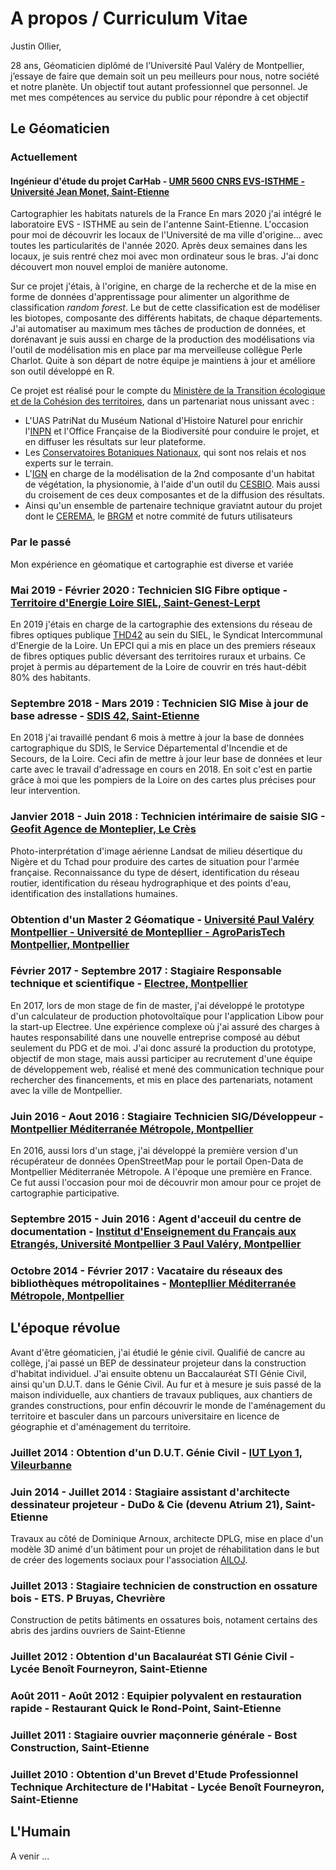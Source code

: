 # A propos / Curriculum Vitae
Justin Ollier,

28 ans, Géomaticien diplômé de l’Université Paul Valéry de Montpellier, j’essaye de faire que demain soit un peu meilleurs pour nous, notre société et notre planète. Un objectif tout autant professionnel que personnel. Je met mes compétences au service du public pour répondre à cet objectif

## Le Géomaticien
### Actuellement
#### Ingénieur d'étude du projet CarHab - [UMR 5600 CNRS EVS-ISTHME - Université Jean Monet, Saint-Etienne](https://www.univ-st-etienne.fr/fr/evs-isthme.html)
Cartographier les habitats naturels de la France
En mars 2020 j'ai intégré le laboratoire EVS - ISTHME au sein de l'antenne Saint-Etienne. L'occasion pour moi de découvrir les locaux de l'Université de ma ville d'origine... avec toutes les particularités de l'année 2020. Après deux semaines dans les locaux, je suis rentré chez moi avec mon ordinateur sous le bras. J'ai donc découvert mon nouvel emploi de manière autonome.

Sur ce projet j'étais, à l'origine, en charge de la recherche et de la mise en forme de données d'apprentissage pour alimenter un algorithme de classification *random forest*. Le but de cette classification est de modéliser les biotopes, composante des différents habitats, de chaque départements.
J'ai automatiser au maximum mes tâches de production de données, et dorénavant je suis aussi en charge de la production des modélisations via l'outil de modélisation mis en place par ma merveilleuse collègue Perle Charlot. Quite à son départ de notre équipe je maintiens à jour et améliore son outil développé en R.

Ce projet est réalisé pour le compte du [Ministère de la Transition écologique et de la Cohésion des territoires](https://www.ecologie.gouv.fr/), dans un partenariat nous unissant avec : 
- L'UAS PatriNat du Muséum National d'Histoire Naturel pour enrichir l'[INPN](https://inpn.mnhn.fr/programme/carhab) et l'Office Française de la Biodiversité pour conduire le projet, et en diffuser les résultats sur leur plateforme.
- Les [Conservatoires Botaniques Nationaux](https://fcbn.fr/), qui sont nos relais et nos experts sur le terrain.
- L'[IGN](https://www.ign.fr/institut/nos-domaines-dintervention/biodiversite) en charge de la modélisation de la 2nd composante d'un habitat de végétation, la physionomie, à l'aide d'un outil du [CESBIO](https://www.cesbio.cnrs.fr/outils/iota2/). Mais aussi du croisement de ces deux composantes et de la diffusion des résultats.
- Ainsi qu'un ensemble de partenaire technique graviatnt autour du projet dont le [CEREMA](https://www.cerema.fr/fr/centre-ressources/newsletters/signture/signture-69-artificialisation-sols-sa-mesure/carhab-outil-au-service-politiques-publiques), le [BRGM](https://www.brgm.fr/fr) et notre commité de futurs utilisateurs

### Par le passé

Mon expérience en géomatique et cartographie est diverse et variée

### Mai 2019 - Février 2020 : Technicien SIG Fibre optique - [Territoire d'Energie Loire SIEL, Saint-Genest-Lerpt](https://www.te42.fr/fr/) 
En 2019 j'étais en charge de la cartographie des extensions du réseau de fibres optiques publique [THD42](https://www.thd42.fr/) au sein du SIEL, le Syndicat Intercommunal d'Energie de la Loire. Un EPCI qui a mis en place un des premiers réseaux de fibres optiques public déversant des territoires ruraux et urbains. Ce projet à permis au département de la Loire de couvrir en trés haut-débit 80% des habitants.

### Septembre 2018 - Mars 2019 : Technicien SIG Mise à jour de base adresse - [SDIS 42, Saint-Etienne](https://www.sdis42.fr/)
En 2018 j'ai travaillé pendant 6 mois à mettre à jour la base de données cartographique du SDIS, le Service Départemental d'Incendie et de Secours, de la Loire. Ceci afin de mettre à jour leur base de données et leur carte avec le travail d'adressage en cours en 2018. En soit c'est en partie grâce à moi que les pompiers de la Loire on des cartes plus précises pour leur intervention.

### Janvier 2018 - Juin 2018 : Technicien intérimaire de saisie SIG - [Geofit Agence de Monteplier, Le Crès](https://geofit.fr/)
Photo-interprétation d'image aérienne Landsat de milieu désertique du Nigère et du Tchad pour produire des cartes de situation pour l'armée française. Reconnaissance du type de désert, identification du réseau routier, identification du réseau hydrographique et des points d'eau, identification des installations humaines.

### Obtention d'un Master 2 Géomatique - [Université Paul Valéry Montpellier - Université de Montepllier - AgroParisTech Montpellier, Montpellier](https://www.univ-montp3.fr/fr/formations/offre-de-formation/master-lmd-XB/sciences-humaines-et-sociales-SHS/master-2-geomatique-hnd96blb.html)

### Février 2017 - Septembre 2017 : Stagiaire Responsable technique et scientifique - [Electree, Montpellier](https://www.libow.fr/)
En 2017, lors de mon stage de fin de master, j'ai développé le prototype d'un calculateur de production photovoltaïque pour l'application Libow pour la start-up Electree. Une expérience complexe où j'ai assuré des charges à hautes responsabilité dans une nouvelle entreprise composé au début seulement du PDG et de moi. J'ai donc assuré la production du prototype, objectif de mon stage, mais aussi participer au recrutement d'une équipe de développement web, réalisé et mené des communication technique pour rechercher des financements, et mis en place des partenariats, notament avec la ville de Montpellier.

### Juin 2016 - Aout 2016 : Stagiaire Technicien SIG/Développeur - [Montpellier Méditerranée Métropole, Montpellier](https://data.montpellier3m.fr/)
En 2016, aussi lors d'un stage, j'ai développé la première version d'un récupérateur de données OpenStreetMap pour le portail Open-Data de Montpellier Méditerranée Métropole. A l'époque une première en France. Ce fut aussi l'occasion pour moi de découvrir mon amour pour ce projet de cartographie participative.

### Septembre 2015 - Juin 2016 : Agent d'acceuil du centre de documentation - [Institut d'Enseignement du Français aux Etrangés, Université Montpellier 3 Paul Valéry, Montpellier](https://www.univ-montp3.fr/fr/iefe)

### Octobre 2014 - Février 2017 : Vacataire du réseaux des bibliothèques métropolitaines - [Montepllier Méditerranée Métropole, Montpellier](https://mediatheques.montpellier3m.fr/)

## L'époque révolue 
Avant d'être géomaticien, j'ai étudié le génie civil. Qualifié de cancre au collège, j'ai passé un BEP de dessinateur projeteur dans la construction d'habitat individuel. J'ai ensuite obtenu un Baccalauréat STI Génie Civil, ainsi qu'un D.U.T. dans le Génie Civil. Au fur et à mesure je suis passé de la maison individuelle, aux chantiers de travaux publiques, aux chantiers de grandes constructions, pour enfin découvrir le monde de l'aménagement du territoire et basculer dans un parcours universitaire en licence de géographie et d'aménagement du territoire.

### Juillet 2014 : Obtention d'un D.U.T. Génie Civil - [IUT Lyon 1, Vileurbanne](https://iut.univ-lyon1.fr/formation/offre-de-formations/gccd/dut-genie-civil-construction-durable)

### Juin 2014 - Juillet 2014 : Stagiaire assistant d'architecte dessinateur projeteur - DuDo & Cie (devenu Atrium 21), Saint-Etienne
Travaux au côté de Dominique Arnoux, architecte DPLG, mise en place d'un modèle 3D animé d'un bâtiment pour un projet de réhabilitation dans le but de créer des logements sociaux pour l'association [AILOJ](http://www.ailoj.fr/).

### Juillet 2013 : Stagiaire technicien de construction en ossature bois - ETS. P Bruyas, Chevrière
Construction de petits bâtiments en ossatures bois, notament certains des abris des jardins ouvriers de Saint-Etienne

### Juillet 2012 : Obtention d'un Bacalauréat STI Génie Civil - Lycée Benoît Fourneyron, Saint-Etienne

### Août 2011 - Août 2012 : Equipier polyvalent en restauration rapide - Restaurant Quick le Rond-Point, Saint-Etienne

### Juillet 2011 : Stagiaire ouvrier maçonnerie générale - Bost Construction, Saint-Etienne

### Juillet 2010 : Obtention d'un Brevet d'Etude Professionnel Technique Architecture de l'Habitat - Lycée Benoît Fourneyron, Saint-Etienne


## L'Humain
A venir ...